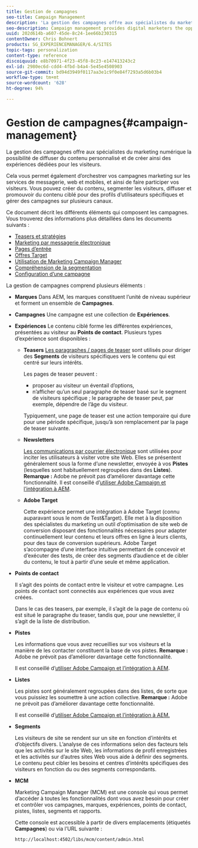 ```yaml
---
title: Gestion de campagnes
seo-title: Campaign Management
description: 'La gestion des campagnes offre aux spécialistes du marketing numérique la possibilité de diffuser du contenu personnalisé et de créer ainsi des expériences dédiées pour les visiteurs : Cela vous permet également d’orchestrer vos campagnes marketing sur les services de messagerie, web et mobiles, et ainsi de faire participer vos visiteurs.'
seo-description: Campaign management provides digital marketers the opportunity to deliver personalized content and so create dedicated experiences for visitors. It allows you to orchestrate your marketing campaigns across the web, email and mobile services and so engage your visitors.
uuid: 202d614b-a607-45de-8c24-1ee66b230315
contentOwner: Chris Bohnert
products: SG_EXPERIENCEMANAGER/6.4/SITES
topic-tags: personalization
content-type: reference
discoiquuid: e8b70971-4f23-45f8-8c23-e147413243c2
exl-id: 2980ec6d-cdd4-4fbd-b4a4-5e45e4508903
source-git-commit: bd94d3949f0117aa3e1c9f0e84f7293a5d6b03b4
workflow-type: tm+mt
source-wordcount: '628'
ht-degree: 94%

---
```


# Gestion de campagnes{#campaign-management}

La gestion des campagnes offre aux spécialistes du marketing numérique la possibilité de diffuser du contenu personnalisé et de créer ainsi des expériences dédiées pour les visiteurs.

Cela vous permet également d’orchestrer vos campagnes marketing sur les services de messagerie, web et mobiles, et ainsi de faire participer vos visiteurs. Vous pouvez créer du contenu, segmenter les visiteurs, diffuser et promouvoir du contenu ciblé pour des profils d’utilisateurs spécifiques et gérer des campagnes sur plusieurs canaux.

Ce document décrit les différents éléments qui composent les campagnes. Vous trouverez des informations plus détaillées dans les documents suivants :

* [Teasers et stratégies](/help/sites-classic-ui-authoring/classic-personalization-campaigns-teasers-strategy.md)
* [Marketing par messagerie électronique](/help/sites-classic-ui-authoring/classic-personalization-campaigns-email.md)
* [Pages d’entrée](/help/sites-classic-ui-authoring/classic-personalization-campaigns-landingpage.md)
* [Offres Target](/help/sites-classic-ui-authoring/classic-personalization-campaigns-target-offers.md)
* [Utilisation de Marketing Campaign Manager](/help/sites-classic-ui-authoring/classic-personalization-campaigns-mktg-manager.md)
* [Compréhension de la segmentation](/help/sites-classic-ui-authoring/classic-personalization-campaigns-segmentation.md)
* [Configuration d’une campagne](/help/sites-classic-ui-authoring/classic-personalization-campaigns-setting-up-your.md)

La gestion de campagnes comprend plusieurs éléments :

* **Marques**
Dans AEM, les marques constituent l’unité de niveau supérieur et forment un ensemble de 
**Campagnes**.

* **Campagnes**
Une campagne est une collection de 
**Expériences**.

* **Expériences**
Le contenu ciblé forme les différentes expériences, présentées au visiteur au 
**Points de contact**. Plusieurs types d’expérience sont disponibles :

   * **Teasers**
      [Les paragraphes / pages de teaser](#teasers) sont utilisés pour diriger des **Segments** de visiteurs spécifiques vers le contenu qui est centré sur leurs intérêts.

      Les pages de teaser peuvent :

      * proposer au visiteur un éventail d’options,
      * n’afficher qu’un seul paragraphe de teaser basé sur le segment de visiteurs spécifique ; le paragraphe de teaser peut, par exemple, dépendre de l’âge du visiteur.

      Typiquement, une page de teaser est une action temporaire qui dure pour une période spécifique, jusqu’à son remplacement par la page de teaser suivante.

   * **Newsletters**

      [Les communications par courrier électronique](#emailmarketing) sont utilisées pour inciter les utilisateurs à visiter votre site Web. Elles se présentent généralement sous la forme d’une newsletter, envoyée à vos **Pistes** (lesquelles sont habituellement regroupées dans des **Listes**). **Remarque :** Adobe ne prévoit pas d’améliorer davantage cette fonctionnalité.  Il est conseillé d’[utiliser Adobe Campaign et l’intégration à AEM](/help/sites-administering/campaign.md). 

   * **Adobe Target**

      Cette expérience permet une intégration à Adobe Target (connu auparavant sous le nom de Test&amp;Target). Elle met à la disposition des spécialistes du marketing un outil d’optimisation de site web de conversion disposant des fonctionnalités nécessaires pour adapter continuellement leur contenu et leurs offres en ligne à leurs clients, pour des taux de conversion supérieurs. Adobe Target s’accompagne d’une interface intuitive permettant de concevoir et d’exécuter des tests, de créer des segments d’audience et de cibler du contenu, le tout à partir d’une seule et même application.


* **Points de contact**

   Il s’agit des points de contact entre le visiteur et votre campagne. Les points de contact sont connectés aux expériences que vous avez créées.

   Dans le cas des teasers, par exemple, il s’agit de la page de contenu où est situé le paragraphe du teaser, tandis que, pour une newsletter, il s’agit de la liste de distribution.

* **Pistes**

   Les informations que vous avez recueillies sur vos visiteurs et la manière de les contacter constituent la base de vos pistes. **Remarque :** Adobe ne prévoit pas d’améliorer davantage cette fonctionnalité.

    Il est conseillé d’[utiliser Adobe Campaign et l’intégration à AEM](/help/sites-administering/campaign.md). 

* **Listes**

   Les pistes sont généralement regroupées dans des listes, de sorte que vous puissiez les soumettre à une action collective. **Remarque :** Adobe ne prévoit pas d’améliorer davantage cette fonctionnalité.

   Il est conseillé d’[utiliser Adobe Campaign et l’intégration à AEM.](/help/sites-administering/campaign.md)

* **Segments**

   Les visiteurs de site se rendent sur un site en fonction d’intérêts et d’objectifs divers. L’analyse de ces informations selon des facteurs tels que les activités sur le site Web, les informations de profil enregistrées et les activités sur d’autres sites Web vous aide à définir des segments. Le contenu peut cibler les besoins et centres d’intérêts spécifiques des visiteurs en fonction du ou des segments correspondants.

* **MCM**

   Marketing Campaign Manager (MCM) est une console qui vous permet d’accéder à toutes les fonctionnalités dont vous avez besoin pour créer et contrôler vos campagnes, marques, expériences, points de contact, pistes, listes, segments et rapports.

   Cette console est accessible à partir de divers emplacements (étiquetés **Campagnes**) ou via l’URL suivante :

   `http://localhost:4502/libs/mcm/content/admin.html`
